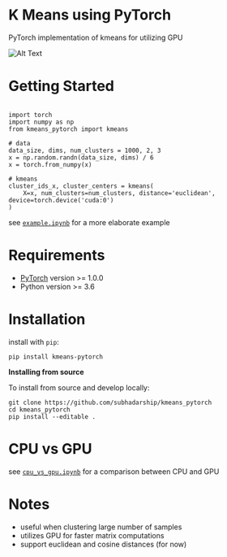 # K Means using PyTorch
PyTorch implementation of kmeans for utilizing GPU

![Alt Text](https://media.giphy.com/media/hcsoflVVr8gYE/giphy.gif)

# Getting Started
```

import torch
import numpy as np
from kmeans_pytorch import kmeans

# data
data_size, dims, num_clusters = 1000, 2, 3
x = np.random.randn(data_size, dims) / 6
x = torch.from_numpy(x)

# kmeans
cluster_ids_x, cluster_centers = kmeans(
    X=x, num_clusters=num_clusters, distance='euclidean', device=torch.device('cuda:0')
)
```

see [`example.ipynb`](https://github.com/subhadarship/kmeans_pytorch/blob/master/example.ipynb) for a more elaborate example

# Requirements
* [PyTorch](http://pytorch.org/) version >= 1.0.0
* Python version >= 3.6

# Installation

install with `pip`:
```
pip install kmeans-pytorch
```

**Installing from source**

To install from source and develop locally:
```
git clone https://github.com/subhadarship/kmeans_pytorch
cd kmeans_pytorch
pip install --editable .
```

# CPU vs GPU
see [`cpu_vs_gpu.ipynb`](https://github.com/subhadarship/kmeans_pytorch/blob/master/cpu_vs_gpu.ipynb) for a comparison between CPU and GPU

# Notes
- useful when clustering large number of samples
- utilizes GPU for faster matrix computations
- support euclidean and cosine distances (for now)

